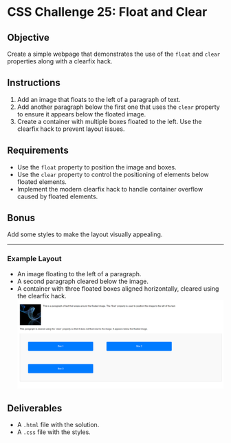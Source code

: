 # CSS Challenge 25: Float and Clear

## Objective
Create a simple webpage that demonstrates the use of the `float` and `clear` properties along with a clearfix hack.

## Instructions
1. Add an image that floats to the left of a paragraph of text.
2. Add another paragraph below the first one that uses the `clear` property to ensure it appears below the floated image.
3. Create a container with multiple boxes floated to the left. Use the clearfix hack to prevent layout issues.

## Requirements
- Use the `float` property to position the image and boxes.
- Use the `clear` property to control the positioning of elements below floated elements.
- Implement the modern clearfix hack to handle container overflow caused by floated elements.

## Bonus
Add some styles to make the layout visually appealing.

---

### Example Layout
- An image floating to the left of a paragraph.
- A second paragraph cleared below the image.
- A container with three floated boxes aligned horizontally, cleared using the clearfix hack.
![Final Result Image](../Images/Challenge25Result.png)


## Deliverables
- A `.html` file with the solution.
- A `.css` file with the styles.
